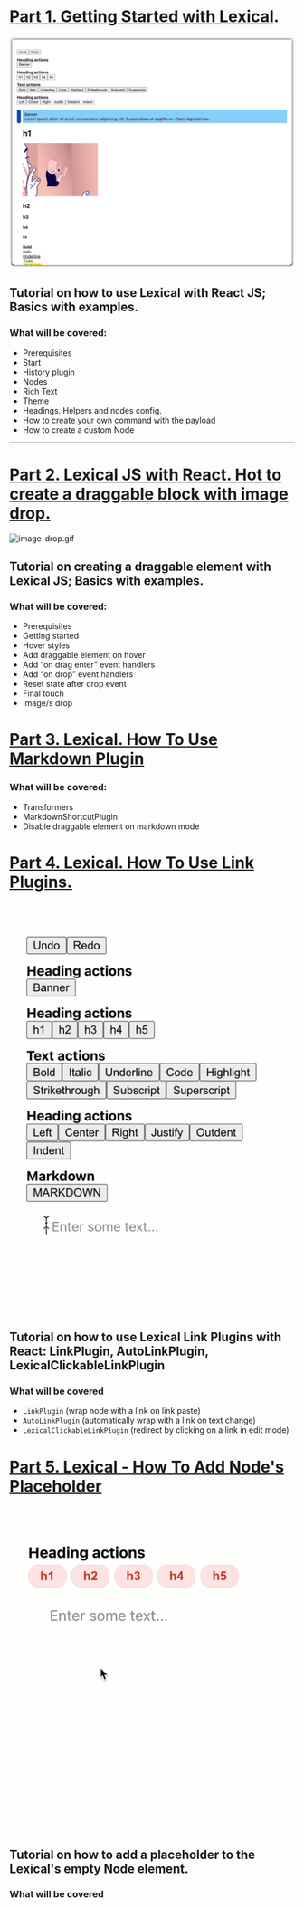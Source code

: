 # [Part 1. Getting Started with Lexical](https://artem-diashkin.medium.com/getting-started-with-lexical-2c8b94c9bdd9).
![image.jpg](image.jpg)

## Tutorial on how to use Lexical with React JS; Basics with examples.


### What will be covered:
- Prerequisites
- Start
- History plugin
- Nodes
- Rich Text
- Theme
- Headings. Helpers and nodes config.
- How to create your own command with the payload
- How to create a custom Node

---

# [Part 2. Lexical JS with React. Hot to create a draggable block with image drop.](https://medium.com/@artem-diashkin/lexical-js-with-react-hot-to-create-a-draggable-element-5b106c5c003d)

![image-drop.gif](image-drop.gif)

## Tutorial on creating a draggable element with Lexical JS; Basics with examples.

### What will be covered:
- Prerequisites
- Getting started
- Hover styles
- Add draggable element on hover
- Add “on drag enter” event handlers
- Add “on drop” event handlers
- Reset state after drop event
- Final touch
- Image/s drop

# [Part 3. Lexical. How To Use Markdown Plugin](https://medium.com/@artem-diashkin/lexical-how-to-use-markdown-plugin-5b4fd3719298)

### What will be covered:
- Transformers
- MarkdownShortcutPlugin
- Disable draggable element on markdown mode

# [Part 4. Lexical. How To Use Link Plugins.](https://artem-diashkin.medium.com/lexical-how-to-use-link-plugins-d9a7734977a0)

![links.gif](links.gif)

## Tutorial on how to use Lexical Link Plugins with React: LinkPlugin, AutoLinkPlugin, LexicalClickableLinkPlugin

### What will be covered
- `LinkPlugin` (wrap node with a link on link paste)
- `AutoLinkPlugin` (automatically wrap with a link on text change)
- `LexicalClickableLinkPlugin` (redirect by clicking on a link in edit mode)

# [Part 5. Lexical - How To Add Node's Placeholder]()

![placeholder.gif](placeholder.gif)

## Tutorial on how to add a placeholder to the Lexical's empty Node element.

### What will be covered
